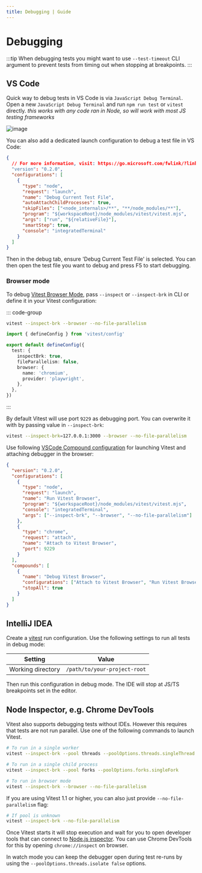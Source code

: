 ```yaml
---
title: Debugging | Guide
---
```


# Debugging

:::tip
When debugging tests you might want to use `--test-timeout` CLI argument to prevent tests from timing out when stopping at breakpoints.
:::

## VS Code

Quick way to debug tests in VS Code is via `JavaScript Debug Terminal`. Open a new `JavaScript Debug Terminal` and run `npm run test` or `vitest` directly. *this works with any code ran in Node, so will work with most JS testing frameworks*

![image](https://user-images.githubusercontent.com/5594348/212169143-72bf39ce-f763-48f5-822a-0c8b2e6a8484.png)

You can also add a dedicated launch configuration to debug a test file in VS Code:

```json
{
  // For more information, visit: https://go.microsoft.com/fwlink/?linkid=830387
  "version": "0.2.0",
  "configurations": [
    {
      "type": "node",
      "request": "launch",
      "name": "Debug Current Test File",
      "autoAttachChildProcesses": true,
      "skipFiles": ["<node_internals>/**", "**/node_modules/**"],
      "program": "${workspaceRoot}/node_modules/vitest/vitest.mjs",
      "args": ["run", "${relativeFile}"],
      "smartStep": true,
      "console": "integratedTerminal"
    }
  ]
}
```

Then in the debug tab, ensure 'Debug Current Test File' is selected. You can then open the test file you want to debug and press F5 to start debugging.

### Browser mode

To debug [Vitest Browser Mode](/guide/browser/index.md), pass `--inspect` or `--inspect-brk` in CLI or define it in your Vitest configuration:

::: code-group
```bash [CLI]
vitest --inspect-brk --browser --no-file-parallelism
```
```ts [vitest.config.js]
import { defineConfig } from 'vitest/config'

export default defineConfig({
  test: {
    inspectBrk: true,
    fileParallelism: false,
    browser: {
      name: 'chromium',
      provider: 'playwright',
    },
  },
})
```
:::

By default Vitest will use port `9229` as debugging port. You can overwrite it with by passing value in `--inspect-brk`:

```bash
vitest --inspect-brk=127.0.0.1:3000 --browser --no-file-parallelism
```

Use following [VSCode Compound configuration](https://code.visualstudio.com/docs/editor/debugging#_compound-launch-configurations) for launching Vitest and attaching debugger in the browser:

```json
{
  "version": "0.2.0",
  "configurations": [
    {
      "type": "node",
      "request": "launch",
      "name": "Run Vitest Browser",
      "program": "${workspaceRoot}/node_modules/vitest/vitest.mjs",
      "console": "integratedTerminal",
      "args": ["--inspect-brk", "--browser", "--no-file-parallelism"]
    },
    {
      "type": "chrome",
      "request": "attach",
      "name": "Attach to Vitest Browser",
      "port": 9229
    }
  ],
  "compounds": [
    {
      "name": "Debug Vitest Browser",
      "configurations": ["Attach to Vitest Browser", "Run Vitest Browser"],
      "stopAll": true
    }
  ]
}
```

## IntelliJ IDEA

Create a [vitest](https://www.jetbrains.com/help/idea/vitest.html#createRunConfigVitest) run configuration. Use the following settings to run all tests in debug mode:

Setting | Value
 --- | ---
Working directory | `/path/to/your-project-root`

Then run this configuration in debug mode. The IDE will stop at JS/TS breakpoints set in the editor.

## Node Inspector, e.g. Chrome DevTools

Vitest also supports debugging tests without IDEs. However this requires that tests are not run parallel. Use one of the following commands to launch Vitest.

```sh
# To run in a single worker
vitest --inspect-brk --pool threads --poolOptions.threads.singleThread

# To run in a single child process
vitest --inspect-brk --pool forks --poolOptions.forks.singleFork

# To run in browser mode
vitest --inspect-brk --browser --no-file-parallelism
```

If you are using Vitest 1.1 or higher, you can also just provide `--no-file-parallelism` flag:

```sh
# If pool is unknown
vitest --inspect-brk --no-file-parallelism
```

Once Vitest starts it will stop execution and wait for you to open developer tools that can connect to [Node.js inspector](https://nodejs.org/en/docs/guides/debugging-getting-started/). You can use Chrome DevTools for this by opening `chrome://inspect` on browser.

In watch mode you can keep the debugger open during test re-runs by using the `--poolOptions.threads.isolate false` options.
